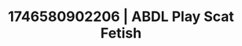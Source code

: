 ---
categories:
- Intimate reveal
- AI-generated
- Non-binary beauty
- Raw connection
- ASMR
- Story-driven erotica
- Cosplay
- Lover's breath
image: /assets/images/1746580902206.jpg
layout: post
seo:
  description: Featured content with artistic ABDL Play, Scat Fetish. HD images available.
  keywords: ABDL Play, Scat Fetish
  og_image: /assets/images/1746580902206.jpg
  schema_type: VisualArtwork
tags:
- ABDL Play
- '#1746580902206'
- Scat Fetish
title: 1746580902206 | ABDL Play Scat Fetish
---